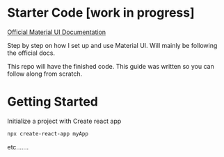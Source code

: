 # Starter Code [work in progress]

[Official Material UI Documentation](https://material-ui.com/getting-started/installation/)

Step by step on how I set up and use Material UI. Will mainly be following the official docs.

This repo will have the finished code. This guide was written so you can follow along from scratch.

# Getting Started

Initialize a project with Create react app

```sh
npx create-react-app myApp
```

etc.......

